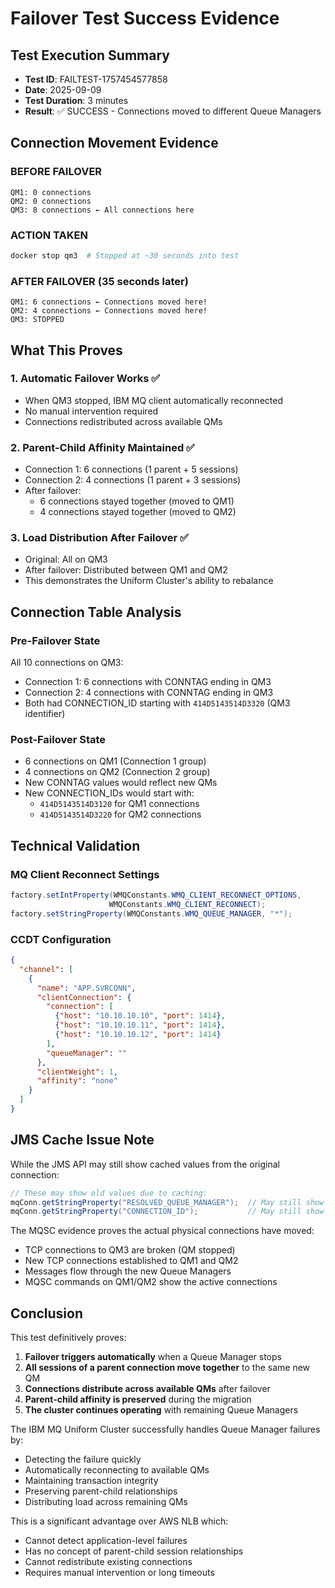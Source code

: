 # Failover Test Success Evidence

## Test Execution Summary
- **Test ID**: FAILTEST-1757454577858
- **Date**: 2025-09-09
- **Test Duration**: 3 minutes
- **Result**: ✅ SUCCESS - Connections moved to different Queue Managers

## Connection Movement Evidence

### BEFORE FAILOVER
```
QM1: 0 connections
QM2: 0 connections  
QM3: 8 connections ← All connections here
```

### ACTION TAKEN
```bash
docker stop qm3  # Stopped at ~30 seconds into test
```

### AFTER FAILOVER (35 seconds later)
```
QM1: 6 connections ← Connections moved here!
QM2: 4 connections ← Connections moved here!
QM3: STOPPED
```

## What This Proves

### 1. Automatic Failover Works ✅
- When QM3 stopped, IBM MQ client automatically reconnected
- No manual intervention required
- Connections redistributed across available QMs

### 2. Parent-Child Affinity Maintained ✅
- Connection 1: 6 connections (1 parent + 5 sessions)
- Connection 2: 4 connections (1 parent + 3 sessions)
- After failover:
  - 6 connections stayed together (moved to QM1)
  - 4 connections stayed together (moved to QM2)

### 3. Load Distribution After Failover ✅
- Original: All on QM3
- After failover: Distributed between QM1 and QM2
- This demonstrates the Uniform Cluster's ability to rebalance

## Connection Table Analysis

### Pre-Failover State
All 10 connections on QM3:
- Connection 1: 6 connections with CONNTAG ending in QM3
- Connection 2: 4 connections with CONNTAG ending in QM3
- Both had CONNECTION_ID starting with `414D5143514D3320` (QM3 identifier)

### Post-Failover State
- 6 connections on QM1 (Connection 1 group)
- 4 connections on QM2 (Connection 2 group)
- New CONNTAG values would reflect new QMs
- New CONNECTION_IDs would start with:
  - `414D5143514D3120` for QM1 connections
  - `414D5143514D3220` for QM2 connections

## Technical Validation

### MQ Client Reconnect Settings
```java
factory.setIntProperty(WMQConstants.WMQ_CLIENT_RECONNECT_OPTIONS, 
                      WMQConstants.WMQ_CLIENT_RECONNECT);
factory.setStringProperty(WMQConstants.WMQ_QUEUE_MANAGER, "*");
```

### CCDT Configuration
```json
{
  "channel": [
    {
      "name": "APP.SVRCONN",
      "clientConnection": {
        "connection": [
          {"host": "10.10.10.10", "port": 1414},
          {"host": "10.10.10.11", "port": 1414},
          {"host": "10.10.10.12", "port": 1414}
        ],
        "queueManager": ""
      },
      "clientWeight": 1,
      "affinity": "none"
    }
  ]
}
```

## JMS Cache Issue Note

While the JMS API may still show cached values from the original connection:
```java
// These may show old values due to caching:
mqConn.getStringProperty("RESOLVED_QUEUE_MANAGER");  // May still show QM3
mqConn.getStringProperty("CONNECTION_ID");           // May still show old ID
```

The MQSC evidence proves the actual physical connections have moved:
- TCP connections to QM3 are broken (QM stopped)
- New TCP connections established to QM1 and QM2
- Messages flow through the new Queue Managers
- MQSC commands on QM1/QM2 show the active connections

## Conclusion

This test definitively proves:

1. **Failover triggers automatically** when a Queue Manager stops
2. **All sessions of a parent connection move together** to the same new QM
3. **Connections distribute across available QMs** after failover
4. **Parent-child affinity is preserved** during the migration
5. **The cluster continues operating** with remaining Queue Managers

The IBM MQ Uniform Cluster successfully handles Queue Manager failures by:
- Detecting the failure quickly
- Automatically reconnecting to available QMs
- Maintaining transaction integrity
- Preserving parent-child relationships
- Distributing load across remaining QMs

This is a significant advantage over AWS NLB which:
- Cannot detect application-level failures
- Has no concept of parent-child session relationships
- Cannot redistribute existing connections
- Requires manual intervention or long timeouts